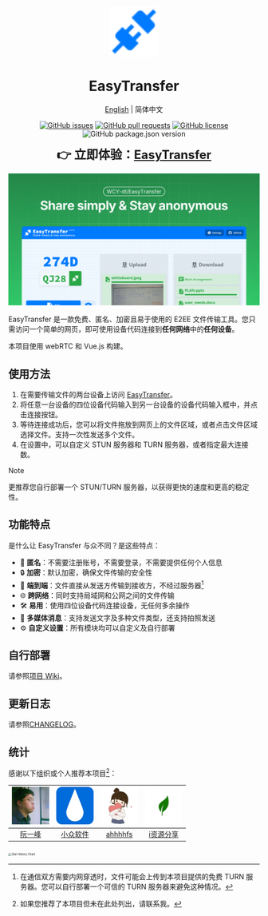 <div align="center">
<img src="client/public/favicon.svg" alt="logo" width="100" height="100" />

<h1>EasyTransfer</h1>

[English](README.md) | 简体中文

[![GitHub issues](https://img.shields.io/github/issues/WCY-dt/EasyTransfer)](https://github.com/WCY-dt/EasyTransfer/issues) [![GitHub pull requests](https://img.shields.io/github/issues-pr/WCY-dt/EasyTransfer)](https://github.com/WCY-dt/EasyTransfer/pulls) [![GitHub license](https://img.shields.io/github/license/WCY-dt/EasyTransfer)](https://github.com/WCY-dt/EasyTransfer/blob/main/LICENSE) ![GitHub package.json version](https://img.shields.io/github/package-json/v/WCY-dt/EasyTransfer?filename=client%2Fpackage.json)

<strong style="font-size: 24px;">👉 立即体验：<a href="https://file.ch3nyang.top/">EasyTransfer</a></strong>

</div>

![样例](./og-image.png)

EasyTransfer 是一款免费、匿名、加密且易于使用的 E2EE 文件传输工具。您只需访问一个简单的网页，即可使用设备代码连接到**任何网络**中的**任何设备**。

本项目使用 webRTC 和 Vue.js 构建。

## 使用方法

1. 在需要传输文件的两台设备上访问 [EasyTransfer](https://file.ch3nyang.top/)。
2. 将任意一台设备的四位设备代码输入到另一台设备的设备代码输入框中，并点击连接按钮。
3. 等待连接成功后，您可以将文件拖放到网页上的文件区域，或者点击文件区域选择文件。支持一次性发送多个文件。
4. 在设置中，可以自定义 STUN 服务器和 TURN 服务器，或者指定最大连接数。

> [!NOTE]
>
> 更推荐您自行部署一个 STUN/TURN 服务器，以获得更快的速度和更高的稳定性。

## 功能特点

是什么让 EasyTransfer 与众不同？是这些特点：

- 🫣 **匿名**：不需要注册账号，不需要登录，不需要提供任何个人信息
- 🔒 **加密**：默认加密，确保文件传输的安全性
- 🔄 **端到端**：文件直接从发送方传输到接收方，不经过服务器[^1]
- 🌐 **跨网络**：同时支持局域网和公网之间的文件传输
- 🛠️ **易用**：使用四位设备代码连接设备，无任何多余操作
- 📎 **多媒体消息**：支持发送文字及多种文件类型，还支持拍照发送
- ⚙️ **自定义设置**：所有模块均可以自定义及自行部署

## 自行部署

请参照[项目 Wiki](https://github.com/WCY-dt/EasyTransfer/wiki/导航)。

## 更新日志

请参照[CHANGELOG](https://github.com/WCY-dt/EasyTransfer/blob/main/CHANGELOG.md)。

## 统计

感谢以下组织或个人推荐本项目[^2]：

| <img src="imgs/ruanyf.webp" alt="ruanyf" width="75" /> | <img src="imgs/appinn.webp" alt="小众软件" width="75" /> | <img src="imgs/ahhhhfs.webp" alt="ahhhhfs" width="75" /> | <img src="imgs/iiiiShare.webp" alt="i资源分享" width="75" /> |
| :----------------------------------------------------: | :------------------------------------------------------: | :------------------------------------------------------: | :----------------------------------------------------------: |
|          [阮一峰](https://github.com/ruanyf)           |           [小众软件](https://meta.appinn.net/)           |           [ahhhhfs](https://www.ahhhhfs.com/)            |             [i资源分享](https://x.com/iiiiShare)             |

[<img src="https://api.star-history.com/svg?repos=WCY-dt/EasyTransfer&type=Date" alt="Star History Chart" style="zoom: 40%;" />](https://star-history.com/#WCY-dt/EasyTransfer&Date)

[^1]: 在通信双方需要内网穿透时，文件可能会上传到本项目提供的免费 TURN 服务器。您可以自行部署一个可信的 TURN 服务器来避免这种情况。

[^2]: 如果您推荐了本项目但未在此处列出，请联系我。
